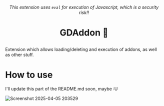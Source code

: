 _<p align="center" dir="auto">This extension uses `eval` for execution of Javascript, which is a security risk!!</p>_

# <p align="center" dir="auto">GDAddon 🤔</p>

Extension which allows loading/deleting and execution of addons, as well as other stuff.

# How to use

I'll update this part of the README.md soon, maybe :U

![Screenshot 2025-04-05 203529](https://github.com/user-attachments/assets/7ca1260a-d176-410f-a6a4-cca0cca2e746)
